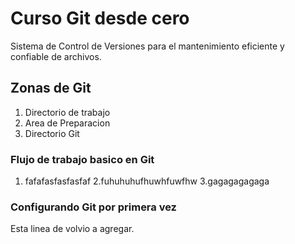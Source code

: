 # Curso Git desde cero
Sistema de Control de Versiones para el mantenimiento eficiente y confiable de archivos.

## Zonas de Git
1. Directorio de trabajo
2. Area de Preparacion
3. Directorio Git

### Flujo de trabajo basico en Git
1. fafafasfasfasfaf
2.fuhuhuhufhuwhfuwfhw
3.gagagagagaga

### Configurando Git por primera vez

Esta linea de volvio a agregar.
